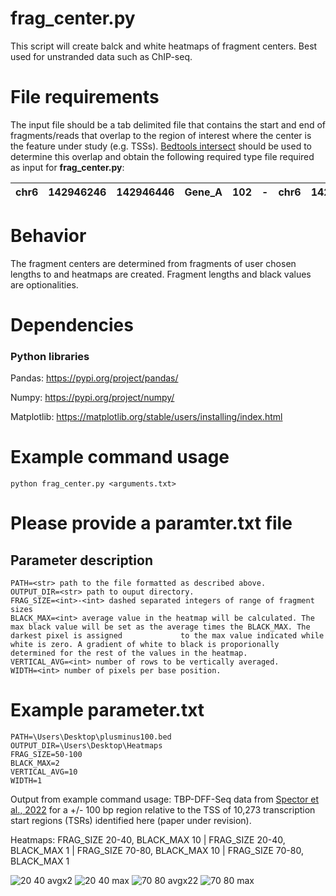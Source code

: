 # frag_center.py #
This script will create balck and white heatmaps of fragment centers. Best used for unstranded data such as ChIP-seq.

# File requirements #
The input file should be a tab delimited file that contains the start and end of fragments/reads that overlap to the region of interest where the center is the feature under study (e.g. TSSs). [Bedtools intersect](https://bedtools.readthedocs.io/en/latest/content/tools/intersect.html) should be used to determine this overlap and obtain the following required type file required as input for **frag_center.py**:

| chr6 | 142946246 | 142946446 | Gene_A | 102 | - | chr6 | 142946247 | 142946248 | A00876:119:HW5F5DRXX:2:2207:29170:1157 | 255 | - |
| ---- |:---------:|:---------:|:------:|:---:|:-:|:----:|:---------:|:---------:|:--------------------------------------:|:---:|:-:|


# Behavior #
The fragment centers are determined from fragments of user chosen lengths to and heatmaps are created. Fragment lengths and black values are optionalities.

# Dependencies #
### Python libraries ###
Pandas: https://pypi.org/project/pandas/

Numpy: https://pypi.org/project/numpy/

Matplotlib: https://matplotlib.org/stable/users/installing/index.html

# Example command usage #
```
python frag_center.py <arguments.txt> 
```
# Please provide a paramter.txt file #
## Parameter description ##
```
PATH=<str> path to the file formatted as described above.
OUTPUT_DIR=<str> path to ouput directory.
FRAG_SIZE=<int>-<int> dashed separated integers of range of fragment sizes
BLACK_MAX=<int> average value in the heatmap will be calculated. The max black value will be set as the average times the BLACK_MAX. The darkest pixel is assigned             to the max value indicated while white is zero. A gradient of white to black is proporionally determined for the rest of the values in the heatmap.
VERTICAL_AVG=<int> number of rows to be vertically averaged.
WIDTH=<int> number of pixels per base position.
```
# Example parameter.txt #
```
PATH=\Users\Desktop\plusminus100.bed
OUTPUT_DIR=\Users\Desktop\Heatmaps
FRAG_SIZE=50-100
BLACK_MAX=2
VERTICAL_AVG=10
WIDTH=1 
```
Output from example command usage: TBP-DFF-Seq data from [Spector et al., 2022](https://www.nature.com/articles/s41467-022-29739-x) for a +/- 100 bp region relative to the TSS of 10,273 transcription start regions (TSRs) identified here (paper under revision).

Heatmaps: FRAG_SIZE 20-40, BLACK_MAX 10 | FRAG_SIZE 20-40, BLACK_MAX 1 | FRAG_SIZE 70-80, BLACK_MAX 10 | FRAG_SIZE 70-80, BLACK_MAX 1 

![20 40 avgx2](https://user-images.githubusercontent.com/38702786/166954004-c60c4ae2-de57-4450-80ba-ecd488d1b0a4.png)
![20 40 max](https://user-images.githubusercontent.com/38702786/166954007-63346351-24a6-40e2-bb51-b14501cf9496.png)
![70 80 avgx22](https://user-images.githubusercontent.com/38702786/166954008-297aaf9a-f135-41b9-ae7b-8f66ca999870.png)
![70 80 max](https://user-images.githubusercontent.com/38702786/166954010-232013bb-4ecf-42ad-8fc3-8612f66e188e.png)

